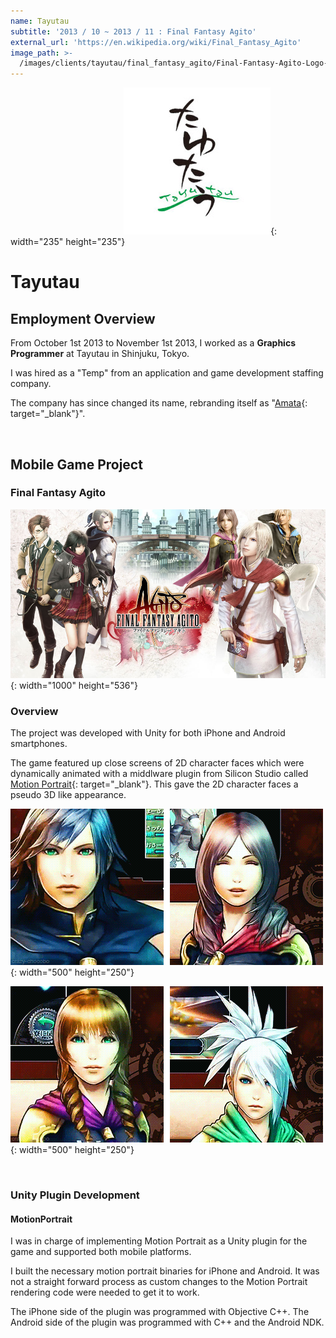```yaml
---
name: Tayutau
subtitle: '2013 / 10 ~ 2013 / 11 : Final Fantasy Agito'
external_url: 'https://en.wikipedia.org/wiki/Final_Fantasy_Agito'
image_path: >-
  /images/clients/tayutau/final_fantasy_agito/Final-Fantasy-Agito-Logo-Stretched.png
---
```


&nbsp; &nbsp; &nbsp; &nbsp; &nbsp; &nbsp; &nbsp; &nbsp; &nbsp; &nbsp; &nbsp; &nbsp; &nbsp; &nbsp; &nbsp; &nbsp; &nbsp; &nbsp; &nbsp; &nbsp; &nbsp; &nbsp; &nbsp; ![](/images/clients/tayutau/tayutau_logo.jpg){: width="235" height="235"}

# Tayutau

## Employment Overview

From October 1st 2013 to November 1st 2013, I worked as a **Graphics Programmer** at Tayutau in Shinjuku, Tokyo.

I was hired as a "Temp" from an application and game development staffing company.

The company has since changed its name, rebranding itself as "[Amata](https://amata.co.jp/en/works/game-development){: target="_blank"}".

&nbsp;

## Mobile Game Project

### Final Fantasy Agito

![](/images/clients/tayutau/final_fantasy_agito/Final-Fantasy-Agito-Wide.jpg){: width="1000" height="536"}

### Overview

The project was developed with Unity for both iPhone and Android smartphones.

The game featured up close screens of 2D character faces which were dynamically animated with a middlware plugin from Silicon Studio called &nbsp; &nbsp; [Motion Portrait](https://www.siliconstudio.co.jp/en/products-service/motion-portrait/){: target="_blank"}. This gave the 2D character faces a pseudo 3D like appearance. &nbsp; &nbsp;

![](/images/clients/tayutau/final_fantasy_agito/FFA_Motion_Portrait_1.gif){: width="500" height="250"}

![](/images/clients/tayutau/final_fantasy_agito/FFA_Motion_Portrait_3.gif){: width="500" height="250"}

&nbsp;

### Unity Plugin Development

#### MotionPortrait

I was in charge of implementing Motion Portrait as a Unity plugin for the game and supported both mobile platforms.

I built the necessary motion portrait binaries for iPhone and Android. It was not a straight forward process as custom changes to the Motion Portrait rendering code were needed to get it to work.

The iPhone side of the plugin was programmed with Objective C++. The Android side of the plugin was programmed with C++ and the Android NDK.

&nbsp;